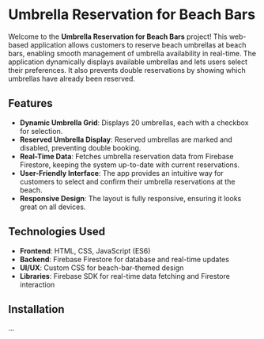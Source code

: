 # Umbrella Reservation for Beach Bars

Welcome to the **Umbrella Reservation for Beach Bars** project! This web-based application allows customers to reserve beach umbrellas at beach bars, enabling smooth management of umbrella availability in real-time. The application dynamically displays available umbrellas and lets users select their preferences. It also prevents double reservations by showing which umbrellas have already been reserved.

## Features

- **Dynamic Umbrella Grid**: Displays 20 umbrellas, each with a checkbox for selection.
- **Reserved Umbrella Display**: Reserved umbrellas are marked and disabled, preventing double booking.
- **Real-Time Data**: Fetches umbrella reservation data from Firebase Firestore, keeping the system up-to-date with current reservations.
- **User-Friendly Interface**: The app provides an intuitive way for customers to select and confirm their umbrella reservations at the beach.
- **Responsive Design**: The layout is fully responsive, ensuring it looks great on all devices.

## Technologies Used

- **Frontend**: HTML, CSS, JavaScript (ES6)
- **Backend**: Firebase Firestore for database and real-time updates
- **UI/UX**: Custom CSS for beach-bar-themed design
- **Libraries**: Firebase SDK for real-time data fetching and Firestore interaction

## Installation

...

